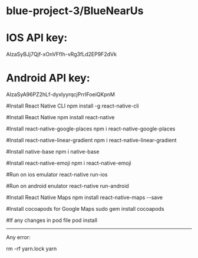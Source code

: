 # blue-project-3/BlueNearUs

# IOS API key:
AIzaSyBJj7Qjf-xOnVFfIh-vRg3fLd2EP9F2dVk

# Android API key:
AIzaSyA96PZ2hLf-dyxlyyrqcjPrrIFoeiQKpnM

#Install React Native CLI
npm install -g react-native-cli

#Install React Native
npm install react-native

#Install react-native-google-places
npm i react-native-google-places

#Install react-native-linear-gradient
npm i react-native-linear-gradient

#Install native-base
npm i native-base

#Install react-native-emoji
npm i react-native-emoji

#Run on ios emulator
react-native run-ios

#Run on android enulator
react-native run-android

#Install React Native Maps
npm install react-native-maps --save

#Install cocoapods for Google Maps
sudo gem install cocoapods

#If any changes in pod file
pod install 

-----------------------------------------
Any error:

rm -rf yarn.lock
yarn

